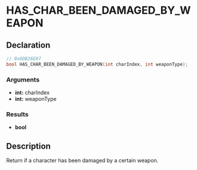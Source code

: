 # HAS_CHAR_BEEN_DAMAGED_BY_WEAPON

## Declaration
```cpp
// 0x6DB26E07
bool HAS_CHAR_BEEN_DAMAGED_BY_WEAPON(int charIndex, int weaponType);
```

### Arguments
- **int:** charIndex
- **int:** weaponType

### Results
- **bool**

## Description
Return if a character has been damaged by a certain weapon.